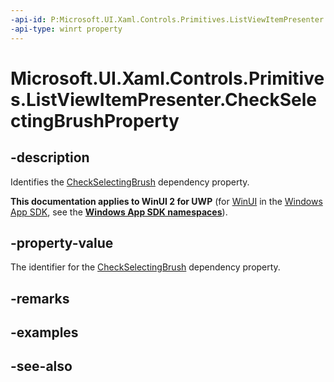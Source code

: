 ```yaml
---
-api-id: P:Microsoft.UI.Xaml.Controls.Primitives.ListViewItemPresenter.CheckSelectingBrushProperty
-api-type: winrt property
---
```


<!-- Property syntax
public Windows.UI.Xaml.DependencyProperty CheckSelectingBrushProperty { get; }
-->

# Microsoft.UI.Xaml.Controls.Primitives.ListViewItemPresenter.CheckSelectingBrushProperty

## -description
Identifies the [CheckSelectingBrush](listviewitempresenter_checkselectingbrush.md) dependency property.

**This documentation applies to WinUI 2 for UWP** (for [WinUI](/windows/apps/winui/winui3/) in the [Windows App SDK](/windows/apps/windows-app-sdk/), see the **[Windows App SDK namespaces](/windows/windows-app-sdk/api/winrt/)**).

## -property-value
The identifier for the [CheckSelectingBrush](listviewitempresenter_checkselectingbrush.md) dependency property.

## -remarks

## -examples

## -see-also
